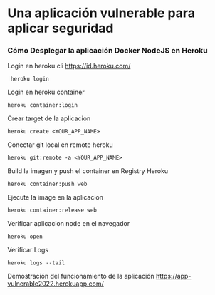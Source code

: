 # Una aplicación vulnerable para aplicar seguridad

### Cómo Desplegar la aplicación Docker NodeJS en Heroku 

Login en heroku cli  https://id.heroku.com/
```
 heroku login
```
Login en heroku container
```
heroku container:login
```
Crear target de la aplicacion
```
heroku create <YOUR_APP_NAME>
```
Conectar git local en remote heroku 
```
heroku git:remote -a <YOUR_APP_NAME>
```
Build la imagen y push el container en Registry Heroku
```
heroku container:push web
```
Ejecute la image en la aplicacion
```
heroku container:release web
```
Verificar aplicacion node en el navegador
```
heroku open
```
Verificar Logs
```
heroku logs --tail
```

Demostración del funcionamiento de la aplicación https://app-vulnerable2022.herokuapp.com/